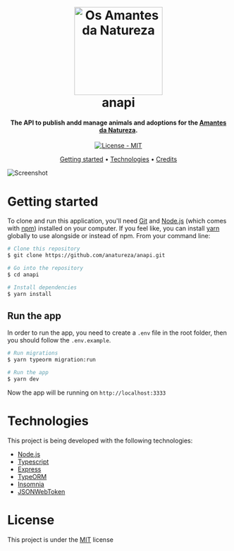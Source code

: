 <h1 align="center">
  <br>
  <a href="https://www.instagram.com/osamantesdanatureza/"><img src="https://i.imgur.com/CYvCLum.jpg" title="Os Amantes da Natureza" width="200"/></a>
  <br>
  anapi
  <br>
</h1>

<h4 align="center">The API to publish andd manage animals and adoptions for the <a href="https://www.instagram.com/osamantesdanatureza/" target="_blank">Amantes da Natureza</a>.</h4>

<p align="center">
  <a href="https://github.com/anatureza/anapi/blob/main/LICENSE">
    <img src="https://img.shields.io/github/license/anatureza/anapi?style=for-the-badge"
    alt="License - MIT">
  </a>
</p>

<p align="center">
  <a href="#getting-started">Getting started</a> •
  <a href="#technologies">Technologies</a> •
  <a href="#credits">Credits</a>
</p>

![Screenshot](https://i.imgur.com/P89AdDi.png)

# Getting started

To clone and run this application, you'll need [Git](https://git-scm.com) and [Node.js](https://nodejs.org/en/download/) (which comes with [npm](http://npmjs.com)) installed on your computer. If you feel like, you can install [yarn](https://classic.yarnpkg.com/en/docs/install/) globally to use alongside or instead of npm. From your command line:

```bash
# Clone this repository
$ git clone https://github.com/anatureza/anapi.git

# Go into the repository
$ cd anapi

# Install dependencies
$ yarn install
```

## Run the app

In order to run the app, you need to create a `.env` file in the root folder, then you should follow the `.env.example`.

```bash
# Run migrations
$ yarn typeorm migration:run

# Run the app
$ yarn dev
```

Now the app will be running on `http://localhost:3333`

# Technologies

This project is being developed with the following technologies:

- [Node.js](https://nodejs.org/en/)
- [Typescript](https://www.typescriptlang.org/)
- [Express](https://expressjs.com/pt-br/)
- [TypeORM](https://typeorm.io/#/)
- [Insomnia](https://insomnia.rest/)
- [JSONWebToken](https://github.com/auth0/node-jsonwebtoken#readme)

# License

This project is under the [MIT](https://github.com/anatureza/anapi/blob/main/LICENSE) license
